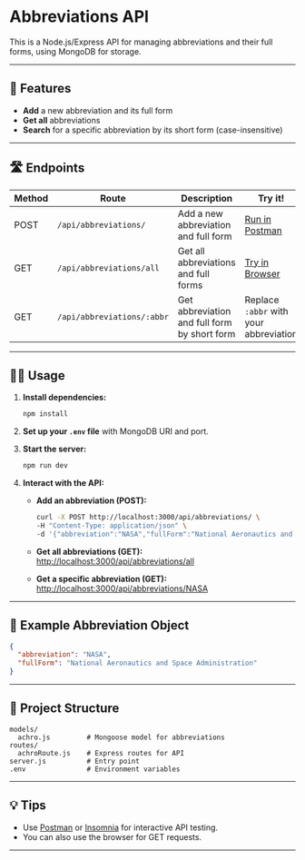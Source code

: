 # Abbreviations API

This is a Node.js/Express API for managing abbreviations and their full forms, using MongoDB for storage.

---

## 🚀 Features

- **Add** a new abbreviation and its full form
- **Get all** abbreviations
- **Search** for a specific abbreviation by its short form (case-insensitive)

---

## 🛣️ Endpoints

| Method | Route                       | Description                                 | Try it! |
|--------|-----------------------------|---------------------------------------------|---------|
| POST   | `/api/abbreviations/`       | Add a new abbreviation and full form        | [Run in Postman](https://www.postman.com/) |
| GET    | `/api/abbreviations/all`    | Get all abbreviations and full forms        | [Try in Browser](http://localhost:3000/api/abbreviations/all) |
| GET    | `/api/abbreviations/:abbr`  | Get abbreviation and full form by short form| Replace `:abbr` with your abbreviation |

---

## 🧑‍💻 Usage

1. **Install dependencies:**
   ```sh
   npm install
   ```

2. **Set up your `.env` file** with MongoDB URI and port.

3. **Start the server:**
   ```sh
   npm run dev
   ```

4. **Interact with the API:**

   - **Add an abbreviation (POST):**
     ```sh
     curl -X POST http://localhost:3000/api/abbreviations/ \
     -H "Content-Type: application/json" \
     -d '{"abbreviation":"NASA","fullForm":"National Aeronautics and Space Administration"}'
     ```

   - **Get all abbreviations (GET):**
     [http://localhost:3000/api/abbreviations/all](http://localhost:3000/api/abbreviations/all)

   - **Get a specific abbreviation (GET):**
     [http://localhost:3000/api/abbreviations/NASA](http://localhost:3000/api/abbreviations/NASA)

---

## 📝 Example Abbreviation Object

```json
{
  "abbreviation": "NASA",
  "fullForm": "National Aeronautics and Space Administration"
}
```

---

## 📁 Project Structure

```
models/
  achro.js         # Mongoose model for abbreviations
routes/
  achroRoute.js    # Express routes for API
server.js          # Entry point
.env               # Environment variables
```

---

## 💡 Tips

- Use [Postman](https://www.postman.com/) or [Insomnia](https://insomnia.rest/) for interactive API testing.
- You can also use the browser for GET requests.

---
